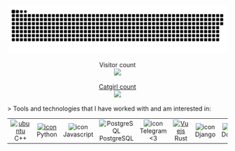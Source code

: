<a href=#><img src="contributions.svg"></a> 
  
<p align="center"> 
  Visitor count<br>
  <img src="https://profile-counter.glitch.me/orasept77/count.svg" />
</p>
<p align="center" dir="auto">
    <a target="_blank" rel="noopener noreferrer nofollow" href="https://camo.githubusercontent.com/40a1af922fb24d87ab206bdfb26853c35c1ec9d01fa0bf22a9fea30debb69f50/68747470733a2f2f636f756e742e6765746c6f6c692e636f6d2f6765742f4064617769646f6c6b6f2e6769746875622e726561646d65">
 Catgirl count<br>
<img 
src="https://camo.githubusercontent.com/40a1af922fb24d87ab206bdfb26853c35c1ec9d01fa0bf22a9fea30debb69f50/68747470733a2f2f636f756e742e6765746c6f6c692e636f6d2f6765742f4064617769646f6c6b6f2e6769746875622e726561646d65" width="200" data-canonical-src="https://count.getloli.com/get/@dawidolko.github.readme" style="max-width: 100%;"></a>
  </p>
> Tools and technologies that I have worked with and am interested in:  
 
<table align="center">

  <tr>
     <td align="center" width="96">
      <a href="#C++" >
        <img src="https://techstack-generator.vercel.app/cpp-icon.svg" width="48" height="48" alt="ubuntu" />
      </a>
      <br>C++
    </td>
    <td align="center" width="96">
      <a href="#macropower-tech">
        <img src="https://techstack-generator.vercel.app/python-icon.svg" alt="icon" width="65" height="65" />
      </a>
      <br>Python  
    </td>
    <td align="center" width="96">
        <img src="https://techstack-generator.vercel.app/js-icon.svg" alt="icon" width="65" height="65" />
      <br>Javascript
    </td>
    <td align="center" width="96">
        <img src="https://skillicons.dev/icons?i=postgres" width="48" height="48" alt="PostgreSQL" />
      <br>PostgreSQL
    </td>
      <td align="center" width="96">
        <img src="https://upload.wikimedia.org/wikipedia/commons/8/83/Telegram_2019_Logo.svg" alt="icon" width="65" height="65" />
      <br>Telegram <3
    </td>
    <td align="center" width="96">
      <a href="#rust">
        <img src="https://upload.wikimedia.org/wikipedia/commons/4/47/Rustacean-flat-happy.svg" width="48" height="48" alt="Vuejs" />
      </a>
      <br>Rust 
    </td>
    <td align="center" width="96">
        <img src="https://techstack-generator.vercel.app/django-icon.svg" alt="icon" width="65" height="65" />
      <br>Django
    </td>
    <td align="center" width="96">
        <img src="https://techstack-generator.vercel.app/docker-icon.svg" alt="icon" width="65" height="65" />
      <br>Docker
    </td>
    <td align="center" width="96">
        <img src="https://techstack-generator.vercel.app/restapi-icon.svg" alt="icon" width="65" height="65" />
      <br>Rest
    </td>
 
</tr>




